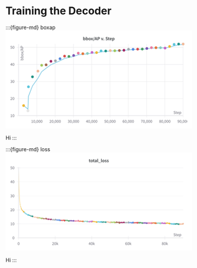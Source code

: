 # Training the Decoder


:::{figure-md} boxap
<img src="boxap.png" alt="">

Hi
:::


:::{figure-md} loss
<img src="loss.png" alt="">

Hi
:::
